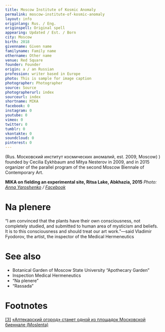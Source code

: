 ```yaml
---
title: Moscow Institute of Kosmic Anomaly
permalink: moscow-institute-of-kosmic-anomaly
layout: info
originlang: Rus. / Eng.
originspell: Original spell
appearing: Updated / Est. / Born
city: Moscow
birth: 2018
givenname: Given name
familyname: Family name
othername: Other name
venue: Red Square
founder: Founder
origin: a / an Russian
profession: writer based in Europe
photo: This is sample for image caption
photographer: Photographer
source: Source
photographerurl: index
sourceurl: index
shortname: MIKA
facebook: 0
instagram: 0
youtube: 0
vimeo: 0
twitter: 0
tumblr: 0
vkontakte: 0
soundcloud: 0
pinterest: 0
---
```


(Rus. Московский институт космических аномалий, est. 2009, Moscow) ) founded by Cecilia Eykhbaum and Mitya Nesterov in 2009, and in 2015 organizer of the parallel program of the second Moscow Biennale of Contemporary Art.

**MIKA on fielding an experimental site, Ritsa Lake, Abkhazia, 2015**
*Photo: [Anna Yaroshenko](yaroshenko-anna) / [Facebook](index)*

# Na plenere

“I am convinced that the plants have their own consciousness, not completely studied, and submitted to human area of mysticism and beliefs. It is to this consciousness and should treat our art work.”—said Vladimir Fyodorov, the artist, the inspector of the Medical Hermeneutics

# See also

+ Botanical Garden of Moscow State University “Apothecary Garden”
+ Inspection Medical Hermeneutics
+ “Na plenere”
+ “Rassada”

# Footnotes

[[3]](#a3) <span id="f3"></span> [«Аптекарский огород» станет одной из площадок Московской биеннале (Moslenta)](https://moslenta.ru/city/aptekarskybiennale-14-10-2015.htm)
